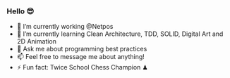 ### Hello 😎

- 🔭 I’m currently working @Netpos
- 🌱 I’m currently learning Clean Architecture, TDD, SOLID, Digital Art and 2D Animation
- 💬 Ask me about programming best practices
- 📫 Feel free to message me about anything!
- ⚡ Fun fact: Twice School Chess Champion ♟
